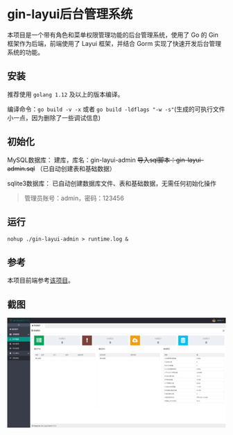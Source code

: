 # gin-layui后台管理系统

本项目是一个带有角色和菜单权限管理功能的后台管理系统，使用了 Go 的 Gin 框架作为后端，前端使用了 Layui 框架，并结合 Gorm 实现了快速开发后台管理系统的功能。

## 安装
推荐使用 `golang 1.12` 及以上的版本编译。

编译命令：`go build -v -x` 或者 `go build -ldflags "-w -s"`(生成的可执行文件小一点，因为删除了一些调试信息)


## 初始化
MySQL数据库：
建库，库名：gin-layui-admin
~~导入sql脚本：gin-layui-admin.sql~~ （已自动创建表和基础数据）

sqlite3数据库：
已自动创建数据库文件、表和基础数据，无需任何初始化操作

>管理员账号：admin，密码：123456

## 运行

```
nohup ./gin-layui-admin > runtime.log &
```

## 参考
本项目前端参考[该项目](https://github.com/george518/PPGo_ApiAdmin)。

## 截图
![screenshot](screenshot.png)
